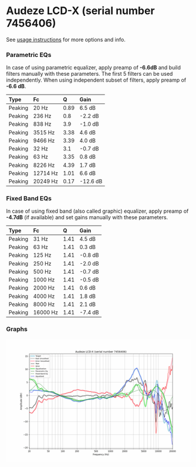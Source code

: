 # Audeze LCD-X (serial number 7456406)
See [usage instructions](https://github.com/jaakkopasanen/AutoEq#usage) for more options and info.

### Parametric EQs
In case of using parametric equalizer, apply preamp of **-6.6dB** and build filters manually
with these parameters. The first 5 filters can be used independently.
When using independent subset of filters, apply preamp of **-6.6 dB**.

| Type    | Fc       |    Q | Gain     |
|:--------|:---------|:-----|:---------|
| Peaking | 20 Hz    | 0.89 | 6.5 dB   |
| Peaking | 236 Hz   | 0.8  | -2.2 dB  |
| Peaking | 838 Hz   | 3.9  | -1.0 dB  |
| Peaking | 3515 Hz  | 3.38 | 4.6 dB   |
| Peaking | 9466 Hz  | 3.39 | 4.0 dB   |
| Peaking | 32 Hz    | 3.1  | -0.7 dB  |
| Peaking | 63 Hz    | 3.35 | 0.8 dB   |
| Peaking | 8226 Hz  | 4.39 | 1.7 dB   |
| Peaking | 12714 Hz | 1.01 | 6.6 dB   |
| Peaking | 20249 Hz | 0.17 | -12.6 dB |

### Fixed Band EQs
In case of using fixed band (also called graphic) equalizer, apply preamp of **-4.7dB**
(if available) and set gains manually with these parameters.

| Type    | Fc       |    Q | Gain    |
|:--------|:---------|:-----|:--------|
| Peaking | 31 Hz    | 1.41 | 4.5 dB  |
| Peaking | 63 Hz    | 1.41 | 0.3 dB  |
| Peaking | 125 Hz   | 1.41 | -0.8 dB |
| Peaking | 250 Hz   | 1.41 | -2.0 dB |
| Peaking | 500 Hz   | 1.41 | -0.7 dB |
| Peaking | 1000 Hz  | 1.41 | -0.5 dB |
| Peaking | 2000 Hz  | 1.41 | 0.6 dB  |
| Peaking | 4000 Hz  | 1.41 | 1.8 dB  |
| Peaking | 8000 Hz  | 1.41 | 2.1 dB  |
| Peaking | 16000 Hz | 1.41 | -7.4 dB |

### Graphs
![](./Audeze%20LCD-X%20(serial%20number%207456406).png)